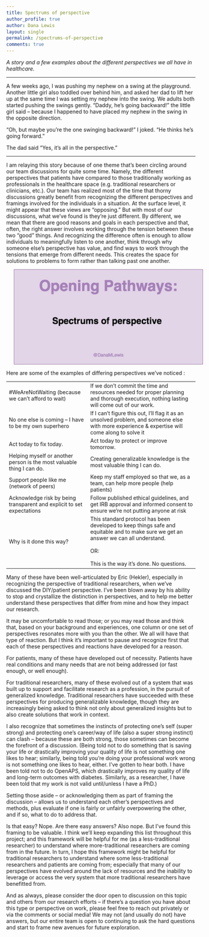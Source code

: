 ```yaml
---
title: Spectrums of perspective
author_profile: true
author: Dana Lewis
layout: single
permalink: /spectrums-of-perspective
comments: true
---
```

*A story and a few examples about the different perspectives we all have in healthcare.*
 
--- 
A few weeks ago, I was pushing my nephew on a swing at the playground. Another little girl also toddled over behind him, and asked her dad to lift her up at the same time I was setting my nephew into the swing. We adults both started pushing the swings gently. “Daddy, he’s going backward!” the little girl said – because I happened to have placed my nephew in the swing in the opposite direction.
 
“Oh, but maybe you’re the one swinging backward!” I joked. “He thinks he’s going forward.”
 
The dad said “Yes, it’s all in the perspective.”
 
---

I am relaying this story because of one theme that’s been circling around our team discussions for quite some time. Namely, the different perspectives that patients have compared to those traditionally working as professionals in the healthcare space (e.g. traditional researchers or clinicians, etc.). Our team has realized most of the time that thorny discussions greatly benefit from recognizing the different perspectives and framings involved for the individuals in a situation. At the surface level, it might appear that these views are “opposing.” But with most of our discussions, what we’ve found is they’re just different. By different, we mean that there are good reasons and goals in each perspective and that, often, the right answer involves working through the tension between these two “good” things. And recognizing the difference often is enough to allow individuals to meaningfully listen to one another, think through why someone else’s perspective has value, and find ways to work through the tensions that emerge from different needs. This creates the space for solutions to problems to form rather than talking past one another.  

<img src="/assets/img/Spectrums_of_perspective.jpg" width="506" height="253" align="center" hspace="20" alt="@DanaMLewis on spectrums of perspective"> 

Here are some of the examples of differing perspectives we’ve noticed :
 
<table>
    <tr>
      <td>#WeAreNotWaiting (because we can’t afford to wait)</td>
      <td>If we don’t commit the time and resources needed for proper planning and thorough execution, nothing lasting will come out of our work.</td> 
    </tr>
    <tr>
      <td>No one else is coming – I have to be my own superhero</td>
      <td>If I can’t figure this out, I’ll flag it as an unsolved problem, and someone else with more experience & expertise will come along to solve it</td>
    </tr>
    <tr>
      <td>Act today to fix today.</td>
      <td>Act today to protect or improve tomorrow.</td>
    </tr>
    <tr>
      <td>Helping myself or another person is the most valuable thing I can do.</td>
      <td>Creating generalizable knowledge is the most valuable thing I can do.</td>
     </tr>
     <tr>
      <td>Support people like me (network of peers)</td>
      <td>Keep my staff employed so that we, as a team, can help more people (help patients)</td>
    </tr>
    <tr>
      <td>Acknowledge risk by being transparent and explicit to set expectations</td>
      <td>Follow published ethical guidelines, and get IRB approval and informed consent to ensure we’re not putting anyone at risk</td>
    </tr>
    <tr>
      <td>Why is it done this way?</td>
      <td>This standard protocol has been developed to keep things safe and equitable and to make sure we get an answer we can all understand.
<br>
<br>
OR:
<br>
<br>
This is the way it’s done. No questions.</td>
    </tr>
</table>

Many of these have been well-articulated by Eric (Hekler), especially in recognizing the perspective of traditional researchers, when we’ve discussed the DIY/patient perspective. I’ve been blown away by his ability to stop and crystallize the distinction in perspectives, and to help me better understand these perspectives that differ from mine and how they impact our research.
                                                                                                                   
It may be uncomfortable to read those; or you may read those and think that, based on your background and experiences, one column or one set of perspectives resonates more with you than the other. We all will have that type of reaction. But I think it’s important to pause and recognize first that each of these perspectives and reactions have developed for a reason.
 
For patients, many of these have developed out of necessity. Patients have real conditions and many needs that are not being addressed (or fast enough, or well enough).
 
For traditional researchers, many of these evolved out of a system that was built up to support and facilitate research as a profession, in the pursuit of generalized knowledge. Traditional researchers have succeeded with these perspectives for producing generalizable knowledge, though they are increasingly being asked to think not only about generalized insights but to also create solutions that work in context. 

I also recognize that sometimes the instincts of protecting one’s self (super strong) and protecting one’s career/way of life (also a super strong instinct) can clash – because these are both strong, those sometimes can become the forefront of a discussion. (Being told not to do something that is saving your life or drastically improving your quality of life is not something one likes to hear; similarly, being told you’re doing your professional work wrong is not something one likes to hear, either. I’ve gotten to hear both. I have been told not to do OpenAPS, which drastically improves my quality of life and long-term outcomes with diabetes. Similarly, as a researcher, I have been told that my work is not valid until/unless I have a PhD.)
 
Setting those aside – or acknowledging them as part of framing the discussion – allows us to understand each other’s perspectives and methods, plus evaluate if one is fairly or unfairly overpowering the other, and if so, what to do to address that.
 
Is that easy? Nope. Are there easy answers? Also nope. But I’ve found this framing to be valuable. I think we’ll keep expanding this list throughout this project; and this framework will be helpful for me (as a less-traditional researcher) to understand where more-traditional researchers are coming from in the future. In turn, I hope this framework might be helpful for traditional researchers to understand where some less-traditional researchers and patients are coming from; especially that many of our perspectives have evolved around the lack of resources and the inability to leverage or access the very system that more traditional researchers have benefitted from.
 
And as always, please consider the door open to discussion on this topic and others from our research efforts – if there’s a question you have about this type or perspective on work, please feel free to reach out privately or via the comments or social media! We may not (and usually do not) have answers, but our entire team is open to continuing to ask the hard questions and start to frame new avenues for future exploration.
